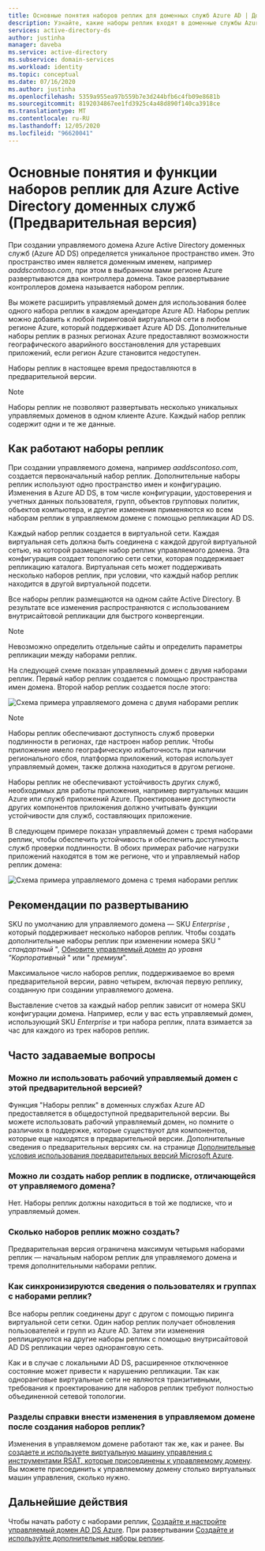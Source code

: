 ```yaml
---
title: Основные понятия наборов реплик для доменных служб Azure AD | Документация Майкрософт
description: Узнайте, какие наборы реплик входят в доменные службы Azure Active Directory и как они обеспечивают избыточность для приложений, которым требуются службы удостоверений.
services: active-directory-ds
author: justinha
manager: daveba
ms.service: active-directory
ms.subservice: domain-services
ms.workload: identity
ms.topic: conceptual
ms.date: 07/16/2020
ms.author: justinha
ms.openlocfilehash: 5359a955ea97b559b7e3d244bfb6c4fb09e8681b
ms.sourcegitcommit: 8192034867ee1fd3925c4a48d890f140ca3918ce
ms.translationtype: MT
ms.contentlocale: ru-RU
ms.lasthandoff: 12/05/2020
ms.locfileid: "96620041"
---
```

# <a name="replica-sets-concepts-and-features-for-azure-active-directory-domain-services-preview"></a>Основные понятия и функции наборов реплик для Azure Active Directory доменных служб (Предварительная версия)

При создании управляемого домена Azure Active Directory доменных служб (Azure AD DS) определяется уникальное пространство имен. Это пространство имен является доменным именем, например *aaddscontoso.com*, при этом в выбранном вами регионе Azure развертываются два контроллера домена. Такое развертывание контроллеров домена называется набором реплик.

Вы можете расширить управляемый домен для использования более одного набора реплик в каждом арендаторе Azure AD. Наборы реплик можно добавить к любой пиринговой виртуальной сети в любом регионе Azure, который поддерживает Azure AD DS. Дополнительные наборы реплик в разных регионах Azure предоставляют возможности географического аварийного восстановления для устаревших приложений, если регион Azure становится недоступен.

Наборы реплик в настоящее время предоставляются в предварительной версии.

> [!NOTE]
> Наборы реплик не позволяют развертывать несколько уникальных управляемых доменов в одном клиенте Azure. Каждый набор реплик содержит одни и те же данные.

## <a name="how-replica-sets-work"></a>Как работают наборы реплик

При создании управляемого домена, например *aaddscontoso.com*, создается первоначальный набор реплик. Дополнительные наборы реплик используют одно пространство имен и конфигурацию. Изменения в Azure AD DS, в том числе конфигурации, удостоверения и учетных данных пользователя, групп, объектов групповых политик, объектов компьютера, и другие изменения применяются ко всем наборам реплик в управляемом домене с помощью репликации AD DS.

Каждый набор реплик создается в виртуальной сети. Каждая виртуальная сеть должна быть соединена с каждой другой виртуальной сетью, на которой размещен набор реплик управляемого домена. Эта конфигурация создает топологию сети сетки, которая поддерживает репликацию каталога. Виртуальная сеть может поддерживать несколько наборов реплик, при условии, что каждый набор реплик находится в другой виртуальной подсети.

Все наборы реплик размещаются на одном сайте Active Directory. В результате все изменения распространяются с использованием внутрисайтовой репликации для быстрого конвергенции.

> [!NOTE]
> Невозможно определить отдельные сайты и определить параметры репликации между наборами реплик.

На следующей схеме показан управляемый домен с двумя наборами реплик. Первый набор реплик создается с помощью пространства имен домена. Второй набор реплик создается после этого:

![Схема примера управляемого домена с двумя наборами реплик](./media/concepts-replica-sets/two-replica-set-example.png)

> [!NOTE]
> Наборы реплик обеспечивают доступность служб проверки подлинности в регионах, где настроен набор реплик. Чтобы приложение имело географическую избыточность при наличии регионального сбоя, платформа приложений, которая использует управляемый домен, также должна находиться в другом регионе.
>
> Наборы реплик не обеспечивают устойчивость других служб, необходимых для работы приложения, например виртуальных машин Azure или служб приложений Azure. Проектирование доступности других компонентов приложения должно учитывать функции устойчивости для служб, составляющих приложение.

В следующем примере показан управляемый домен с тремя наборами реплик, чтобы обеспечить устойчивость и обеспечить доступность служб проверки подлинности. В обоих примерах рабочие нагрузки приложений находятся в том же регионе, что и управляемый набор реплик домена:

![Схема примера управляемого домена с тремя наборами реплик](./media/concepts-replica-sets/three-replica-set-example.png)

## <a name="deployment-considerations"></a>Рекомендации по развертыванию

SKU по умолчанию для управляемого домена — SKU *Enterprise* , который поддерживает несколько наборов реплик. Чтобы создать дополнительные наборы реплик при изменении номера SKU " *стандартный* ", [Обновите управляемый домен](change-sku.md) до *уровня "Корпоративный* " или " *премиум*".

Максимальное число наборов реплик, поддерживаемое во время предварительной версии, равно четырем, включая первую реплику, созданную при создании управляемого домена.

Выставление счетов за каждый набор реплик зависит от номера SKU конфигурации домена. Например, если у вас есть управляемый домен, использующий SKU *Enterprise* и три набора реплик, плата взимается за час для каждого из трех наборов реплик.

## <a name="frequently-asked-questions"></a>Часто задаваемые вопросы

### <a name="can-i-use-my-production-managed-domain-with-this-preview"></a>Можно ли использовать рабочий управляемый домен с этой предварительной версией?

Функция "Наборы реплик" в доменных службах Azure AD предоставляется в общедоступной предварительной версии. Вы можете использовать рабочий управляемый домен, но помните о различиях в поддержке, которые существуют для компонентов, которые еще находятся в предварительной версии. Дополнительные сведения о предварительных версиях см. на странице [Дополнительные условия использования предварительных версий Microsoft Azure](https://azure.microsoft.com/support/legal/preview-supplemental-terms/).

### <a name="can-i-create-a-replica-set-in-subscription-different-from-my-managed-domain"></a>Можно ли создать набор реплик в подписке, отличающейся от управляемого домена?

Нет. Наборы реплик должны находиться в той же подписке, что и управляемый домен.

### <a name="how-many-replica-sets-can-i-create"></a>Сколько наборов реплик можно создать?

Предварительная версия ограничена максимум четырьмя наборами реплик — начальным набором реплик для управляемого домена и тремя дополнительными наборами реплик.

### <a name="how-does-user-and-group-information-get-synchronized-to-my-replica-sets"></a>Как синхронизируются сведения о пользователях и группах с наборами реплик?

Все наборы реплик соединены друг с другом с помощью пиринга виртуальной сети сетки. Один набор реплик получает обновления пользователей и групп из Azure AD. Затем эти изменения реплицируются на другие наборы реплик с помощью внутрисайтовой AD DS репликации через одноранговую сеть.

Как и в случае с локальными AD DS, расширенное отключенное состояние может привести к нарушению репликации. Так как одноранговые виртуальные сети не являются транзитивными, требования к проектированию для наборов реплик требуют полностью объединенной сетевой топологии.

### <a name="how-do-i-make-changes-in-my-managed-domain-after-i-have-replica-sets"></a>Разделы справки внести изменения в управляемом домене после создания наборов реплик?

Изменения в управляемом домене работают так же, как и ранее. Вы [создаете и используете виртуальную машину управления с инструментами RSAT, которые присоединены к управляемому домену](tutorial-create-management-vm.md). Вы можете присоединить к управляемому домену столько виртуальных машин управления, сколько нужно.

## <a name="next-steps"></a>Дальнейшие действия

Чтобы начать работу с наборами реплик, [Создайте и настройте управляемый домен AD DS Azure][tutorial-create-advanced]. При развертывании [Создайте и используйте дополнительные наборы реплик][create-replica-set].

<!-- LINKS - INTERNAL -->
[tutorial-create-advanced]: tutorial-create-instance-advanced.md
[create-replica-set]: tutorial-create-replica-set.md
